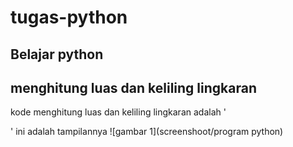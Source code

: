 # tugas-python
## Belajar python

## menghitung luas dan keliling lingkaran
kode menghitung luas dan keliling lingkaran adalah '<p>'
ini adalah tampilannya 
![gambar 1](screenshoot/program python)
